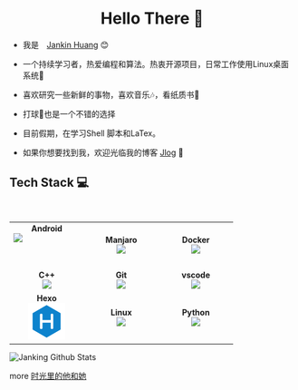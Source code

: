<h1 align="center"> Hello There 👋 </h1>


* 我是　[Jankin Huang](https://jankinghuang.github.io) :blush:
* 一个持续学习者，热爱编程和算法。热衷开源项目，日常工作使用Linux桌面系统🤔
* 喜欢研究一些新鲜的事物，喜欢音乐🎶，看纸质书📖
* 打球🏀也是一个不错的选择

* 目前假期，在学习Shell 脚本和LaTex。
  

* 如果你想要找到我，欢迎光临我的博客 [Jlog](https://jankinghuang.github.io/) :sparkler:


## Tech Stack :computer:

<br>
<table>
<tbody>
 <tr>
<td align="center" width="20%">
<span><b><center>Android</center></b></span> 
<img style="display:block;" height=60px src="https://developer.android.com/studio/images/studio-icon.svg?hl=zh-cn"> 
</td>

<td align="center" width="20%">
<span><b><center>Manjaro</center></b></span> 
<img height=60px src="https://manjaro.org/img/logo.svg"> 
</td>

<td align="center" width="20%">
<span><b><center>Docker</center></b></span> 
<img height=60px src="https://ohmyz.sh/img/plugin-logos/logo-docker.png"> 
</td>
</tr>

<tr>
<td align="center" width="20%">
<span><b><center>C++</center></b></span> 
<img height=65px src="https://isocpp.org/assets/images/cpp_logo.png"> 
</td>

<td align="center" width="20%">
<span><b><center>Git</center></b></span> 
<img height=65px src="https://git-scm.com/images/logos/downloads/Git-Logo-2Color.png"> 
</td>

<td align="center" width="20%">
<span><b><center>vscode</center></b></span> 
<img height=65px src="https://ohmyz.sh/img/plugin-logos/logo-vscode.png"> 
</td>
</tr>

<tr>
<td align="center" width="20%">
<span><b><center>Hexo</center></b></span> 
<img height=65px src="https://raw.githubusercontent.com/hexojs/logo/master/hexo-logo-avatar.png"> 
</td>

<td align="center" width="20%">
<span><b><center>Linux </center></b></span> 
<img height=65px src="https://upload.wikimedia.org/wikipedia/commons/a/af/Tux.png"> 
</td>



<td align="center" width="20%">
<span><b><center>Python</center></b></span> 
<img height=65px src="https://ohmyz.sh/img/plugin-logos/logo-python.svg"> 
</td>
</tr>


</tbody>
</table>


![Janking Github Stats](https://github-readme-stats.vercel.app/api?username=JankingHuang&show_icons=true_color=fff&icon_color=79ff97&text_color=9f9f9f&bg_color=151515)

 more [时光里的他和她](https://jankinghuang.github.io/about/)

